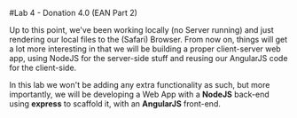#Lab 4 - Donation 4.0 (EAN Part 2)

Up to this point, we've been working locally (no Server running) and just rendering our local files to the (Safari) Browser. From now on, things will get a lot more interesting in that we will be building a proper client-server web app, using NodeJS for the server-side stuff and reusing our AngularJS code for the client-side.

In this lab we won't be adding any extra functionality as such, but more importantly, we will be developing a Web App with a **NodeJS** back-end using **express** to scaffold it, with an **AngularJS** front-end.

